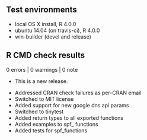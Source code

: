 ## Test environments
* local OS X install, R 4.0.0
* ubuntu 14.04 (on travis-ci), R 4.0.0
* win-builder (devel and release)

## R CMD check results

0 errors | 0 warnings | 0 note

* This is a new release.

- Addressed CRAN check failures as per-CRAN email
- Switched to MIT license
- Added support for new google dns api params
- Switched to tinytest
- Added return types to all exported functions
- Added examples to spf_ functions
- Added tests for spf_functions
